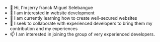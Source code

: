 - 👋 Hi, I'm jerry franck Miguel Selebangue
- 👀 I am interested in website development
- 🌱 I am currently learning how to create well-secured websites
- 💞️ I seek to collaborate with experienced developers to bring them my contribution and my experiences
- 📫 I am interested in joining the group of very experienced developers.

<!---
jerry franck miguel S is a ✨ special ✨ repository because his `README.md` (this file) appears on your GitHub profile.
You can click the Preview link to take a look at your changes.
--->

